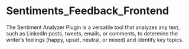 # Sentiments_Feedback_Frontend
The Sentiment Analyzer Plugin is a versatile tool that analyzes any text, such as LinkedIn posts, tweets, emails, or comments, to determine the writer’s feelings (happy, upset, neutral, or mixed) and identify key topics.
